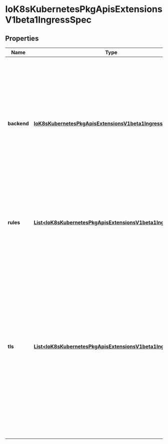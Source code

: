 
# IoK8sKubernetesPkgApisExtensionsV1beta1IngressSpec

## Properties
Name | Type | Description | Notes
------------ | ------------- | ------------- | -------------
**backend** | [**IoK8sKubernetesPkgApisExtensionsV1beta1IngressBackend**](IoK8sKubernetesPkgApisExtensionsV1beta1IngressBackend.md) | A default backend capable of servicing requests that don&#39;t match any rule. At least one of &#39;backend&#39; or &#39;rules&#39; must be specified. This field is optional to allow the loadbalancer controller or defaulting logic to specify a global default. |  [optional]
**rules** | [**List&lt;IoK8sKubernetesPkgApisExtensionsV1beta1IngressRule&gt;**](IoK8sKubernetesPkgApisExtensionsV1beta1IngressRule.md) | A list of host rules used to configure the Ingress. If unspecified, or no rule matches, all traffic is sent to the default backend. |  [optional]
**tls** | [**List&lt;IoK8sKubernetesPkgApisExtensionsV1beta1IngressTLS&gt;**](IoK8sKubernetesPkgApisExtensionsV1beta1IngressTLS.md) | TLS configuration. Currently the Ingress only supports a single TLS exposedPort, 443. If multiple members of this list specify different hosts, they will be multiplexed on the same exposedPort according to the hostname specified through the SNI TLS extension, if the ingress controller fulfilling the ingress supports SNI. |  [optional]



